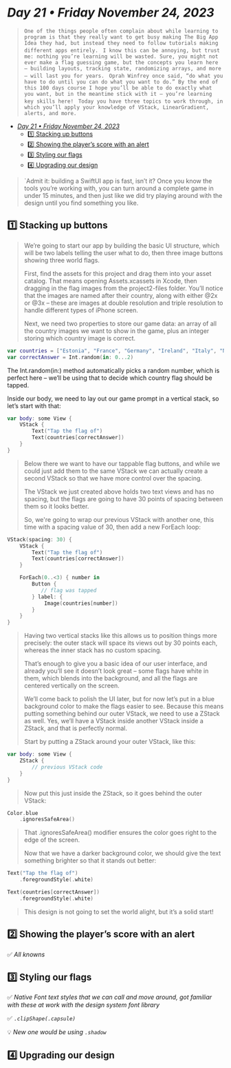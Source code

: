 # *Day 21 • Friday November 24, 2023*

> `One of the things people often complain about while learning to program is that they really want to get busy making The Big App Idea they had, but instead they need to follow tutorials making different apps entirely.
> `
> `I know this can be annoying, but trust me: nothing you’re learning will be wasted. Sure, you might not ever make a flag guessing game, but the concepts you learn here – building layouts, tracking state, randomizing arrays, and more – will last you for years.
> `
> `Oprah Winfrey once said, “do what you have to do until you can do what you want to do.” By the end of this 100 days course I hope you’ll be able to do exactly what you want, but in the meantime stick with it – you’re learning key skills here!
> `
> `Today you have three topics to work through, in which you’ll apply your knowledge of VStack, LinearGradient, alerts, and more.
> `

- [*Day 21 • Friday November 24, 2023*](#day-21--friday-november-24-2023)
  - [:one: Stacking up buttons](#one-stacking-up-buttons)
  - [:two: Showing the player’s score with an alert](#two-showing-the-players-score-with-an-alert)
  - [:three: Styling our flags](#three-styling-our-flags)
  - [:four: Upgrading our design](#four-upgrading-our-design)


> `Admit it: building a SwiftUI app is fast, isn’t it? Once you know the tools you’re working with, you can turn around a complete game in under 15 minutes, and then just like we did try playing around with the design until you find something you like.

## :one: Stacking up buttons

> We’re going to start our app by building the basic UI structure, which will be two labels telling the user what to do, then three image buttons showing three world flags.
> 
> First, find the assets for this project and drag them into your asset catalog. That means opening Assets.xcassets in Xcode, then dragging in the flag images from the project2-files folder. You’ll notice that the images are named after their country, along with either @2x or @3x – these are images at double resolution and triple resolution to handle different types of iPhone screen.
> 
> Next, we need two properties to store our game data: an array of all the country images we want to show in the game, plus an integer storing which country image is correct.

```swift
var countries = ["Estonia", "France", "Germany", "Ireland", "Italy", "Nigeria", "Poland", "Spain", "UK", "Ukraine", "US"]
var correctAnswer = Int.random(in: 0...2)
```

The Int.random(in:) method automatically picks a random number, which is perfect here – we’ll be using that to decide which country flag should be tapped.

Inside our body, we need to lay out our game prompt in a vertical stack, so let’s start with that:

```swift
var body: some View {
    VStack {
        Text("Tap the flag of")
        Text(countries[correctAnswer])
    }
}
```
> Below there we want to have our tappable flag buttons, and while we could just add them to the same VStack we can actually create a second VStack so that we have more control over the spacing.
> 
> The VStack we just created above holds two text views and has no spacing, but the flags are going to have 30 points of spacing between them so it looks better.
> 
> So, we're going to wrap our previous VStack with another one, this time with a spacing value of 30, then add a new ForEach loop:

```swift
VStack(spacing: 30) {
    VStack {
        Text("Tap the flag of")
        Text(countries[correctAnswer])
    }

    ForEach(0..<3) { number in
        Button {
           // flag was tapped
        } label: {
            Image(countries[number])
        }
    }
}
```

> Having two vertical stacks like this allows us to position things more precisely: the outer stack will space its views out by 30 points each, whereas the inner stack has no custom spacing.
> 
> That’s enough to give you a basic idea of our user interface, and already you’ll see it doesn’t look great – some flags have white in them, which blends into the background, and all the flags are centered vertically on the screen.
> 
> We’ll come back to polish the UI later, but for now let’s put in a blue background color to make the flags easier to see. Because this means putting something behind our outer VStack, we need to use a ZStack as well. Yes, we’ll have a VStack inside another VStack inside a ZStack, and that is perfectly normal.
> 
> Start by putting a ZStack around your outer VStack, like this:

```swift
var body: some View {
    ZStack {
        // previous VStack code
    }
}
```

> Now put this just inside the ZStack, so it goes behind the outer VStack:

```swift
Color.blue
    .ignoresSafeArea()
```

> That .ignoresSafeArea() modifier ensures the color goes right to the edge of the screen.
> 
> Now that we have a darker background color, we should give the text something brighter so that it stands out better:

```swift
Text("Tap the flag of")
    .foregroundStyle(.white)

Text(countries[correctAnswer])
    .foregroundStyle(.white)
```

> This design is not going to set the world alight, but it’s a solid start!

## :two: Showing the player’s score with an alert

:white_check_mark: *All knowns*

## :three: Styling our flags

:white_check_mark: *Native Font text styles that we can call and move around, got familiar with these at work with the design system font library*

:white_check_mark: *`.clipShape(.capsule)`*

:bulb: *New one would be using `.shadow`*



## :four: Upgrading our design